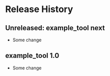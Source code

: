 # Release History

## Unreleased: example_tool next

* Some change

## example_tool 1.0

* Some change
